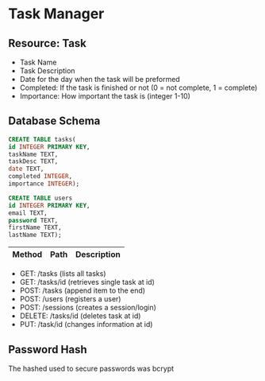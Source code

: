 # Task Manager 

## Resource: Task

* Task Name
* Task Description
* Date for the day when the task will be preformed
* Completed: If the task is finished or not (0 = not complete, 1 = complete)
* Importance: How important the task is (integer 1-10)

## Database Schema

```sql
CREATE TABLE tasks(
id INTEGER PRIMARY KEY,
taskName TEXT,
taskDesc TEXT,
date TEXT,
completed INTEGER,
importance INTEGER);
```

```sql
CREATE TABLE users
id INTEGER PRIMARY KEY,
email TEXT,
password TEXT,
firstName TEXT,
lastName TEXT);
```

Method | Path | Description
-------|------|------------
- GET: /tasks (lists all tasks)
- GET: /tasks/id (retrieves single task at id)
- POST: /tasks (append item to the end)
- POST:	/users	(registers a user)
- POST: /sessions	(creates a session/login)
- DELETE: /tasks/id (deletes task at id)
- PUT: /task/id (changes information at id)

## Password Hash

The hashed used to secure passwords was bcrypt
